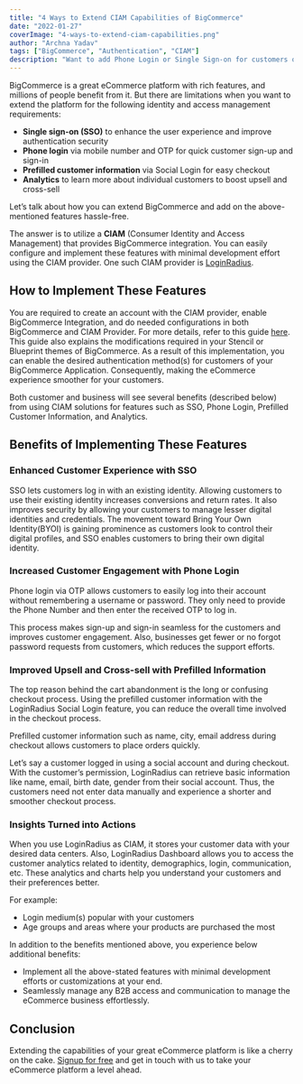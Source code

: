 ```yaml
---
title: "4 Ways to Extend CIAM Capabilities of BigCommerce"
date: "2022-01-27"
coverImage: "4-ways-to-extend-ciam-capabilities.png"
author: "Archna Yadav"
tags: ["BigCommerce", "Authentication", "CIAM"]
description: "Want to add Phone Login or Single Sign-on for customers of your BigCommerce application? This article explains it all. Towards the end, it talks about how LoginRadius can help you improve upsell and cross-sell."
---
```


BigCommerce is a great eCommerce platform with rich features, and millions of people benefit from it. But there are limitations when you want to extend the platform for the following identity and access management requirements:

- **Single sign-on (SSO)** to enhance the user experience and improve authentication security
- **Phone login** via mobile number and OTP for quick customer sign-up and sign-in
- **Prefilled customer information** via Social Login for easy checkout
- **Analytics** to learn more about individual customers to boost upsell and cross-sell

Let’s talk about how you can extend BigCommerce and add on the above-mentioned features hassle-free.

The answer is to utilize a **CIAM** (Consumer Identity and Access Management) that provides BigCommerce integration. You can easily configure and implement these features with minimal development effort using the CIAM provider. One such CIAM provider is [LoginRadius](https://accounts.loginradius.com/auth.aspx?return_url=https://dashboard.loginradius.com/login&action=register&plan=pro).

## How to Implement These Features

You are required to create an account with the CIAM provider, enable BigCommerce Integration, and do needed configurations in both BigCommerce and CIAM Provider. For more details, refer to this guide [here](https://www.loginradius.com/developers/).
This guide also explains the modifications required in your Stencil or Blueprint themes of BigCommerce. As a result of this implementation, you can enable the desired authentication method(s) for customers of your BigCommerce Application. Consequently, making the eCommerce experience smoother for your customers.

Both customer and business will see several benefits (described below) from using CIAM solutions for features such as SSO, Phone Login, Prefilled Customer Information, and Analytics.

## Benefits of Implementing These Features

### Enhanced Customer Experience with SSO

SSO lets customers log in with an existing identity. Allowing customers to use their existing identity increases conversions and return rates. It also improves security by allowing your customers to manage lesser digital identities and credentials.
The movement toward Bring Your Own Identity(BYOI) is gaining prominence as customers look to control their digital profiles, and SSO enables customers to bring their own digital identity.

### Increased Customer Engagement with Phone Login

Phone login via OTP allows customers to easily log into their account without remembering a username or password. They only need to provide the Phone Number and then enter the received OTP to log in.

This process makes sign-up and sign-in seamless for the customers and improves customer engagement. Also, businesses get fewer or no forgot password requests from customers, which reduces the support efforts.

### Improved Upsell and Cross-sell with Prefilled Information

The top reason behind the cart abandonment is the long or confusing checkout process. Using the prefilled customer information with the LoginRadius Social Login feature, you can reduce the overall time involved in the checkout process.

Prefilled customer information such as name, city, email address during checkout allows customers to place orders quickly.

Let’s say a customer logged in using a social account and during checkout. With the customer’s permission, LoginRadius can retrieve basic information like name, email, birth date, gender from their social account. Thus, the customers need not enter data manually and experience a shorter and smoother checkout process.

### Insights Turned into Actions

When you use LoginRadius as CIAM, it stores your customer data with your desired data centers. Also, LoginRadius Dashboard allows you to access the customer analytics related to identity, demographics, login, communication, etc. These analytics and charts help you understand your customers and their preferences better.

For example:

- Login medium(s) popular with your customers
- Age groups and areas where your products are purchased the most

In addition to the benefits mentioned above, you experience below additional benefits:

- Implement all the above-stated features with minimal development efforts or customizations at your end.
- Seamlessly manage any B2B access and communication to manage the eCommerce business effortlessly.

## Conclusion

Extending the capabilities of your great eCommerce platform is like a cherry on the cake. [Signup for free](https://accounts.loginradius.com/auth.aspx?action=register&return_url=https://dashboard.loginradius.com/login) and get in touch with us to take your eCommerce platform a level ahead.
